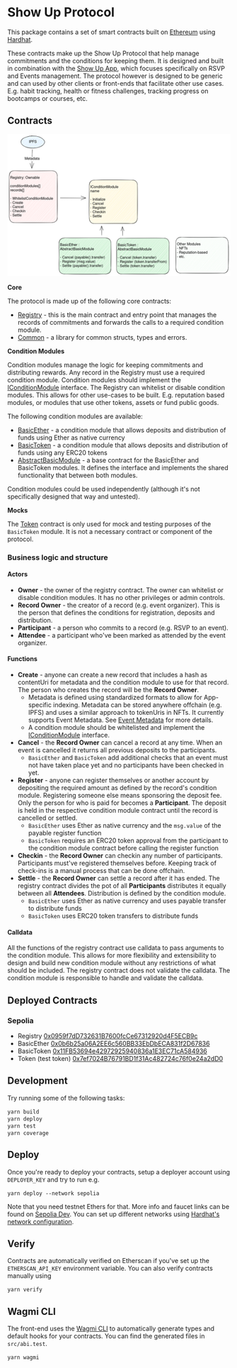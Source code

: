 # Show Up Protocol

This package contains a set of smart contracts built on [Ethereum](https://ethereum.org/) using [Hardhat](https://hardhat.org/docs).

These contracts make up the Show Up Protocol that help manage commitments and the conditions for keeping them. It is designed and built in combination with the [Show Up App](../app), which focuses specifically on RSVP and Events management. The protocol however is designed to be generic and can used by other clients or front-ends that facilitate other use cases. E.g. habit tracking, health or fitness challenges, tracking progress on bootcamps or courses, etc.

## Contracts

![Show Up Protocol overview](./overview.png)

**Core**

The protocol is made up of the following core contracts:

- [Registry](./contracts/Registry.sol) - this is the main contract and entry point that manages the records of commitments and forwards the calls to a required condition module.
- [Common](./contracts/Common.sol) - a library for common structs, types and errors.

**Condition Modules**

Condition modules manage the logic for keeping commitments and distributing rewards. Any record in the Registry must use a required condition module. Condition modules should implement the [IConditionModule](./contracts/interfaces/IConditionModule.sol) interface. The Registry can whitelist or disable condition modules. This allows for other use-cases to be built. E.g. reputation based modules, or modules that use other tokens, assets or fund public goods.

The following condition modules are available:

- [BasicEther](./contracts/conditions/BasicEther.sol) - a condition module that allows deposits and distribution of funds using Ether as native currency
- [BasicToken](./contracts/conditions/BasicToken.sol) - a condition module that allows deposits and distribution of funds using any ERC20 tokens
- [AbstractBasicModule](./contracts/conditions/AbstractBasicModule.sol) - a base contract for the BasicEther and BasicToken modules. It defines the interface and implements the shared functionality that between both modules.

Condition modules could be used independently (although it's not specifically designed that way and untested).

**Mocks**

The [Token](./contracts/mocks/Token.sol) contract is only used for mock and testing purposes of the `BasicToken` module. It is not a necessary contract or component of the protocol.

### Business logic and structure

#### Actors

- **Owner** - the owner of the registry contract. The owner can whitelist or disable condition modules. It has no other privileges or admin controls.
- **Record Owner** - the creator of a record (e.g. event organizer). This is the person that defines the conditions for registration, deposits and distribution.
- **Participant** - a person who commits to a record (e.g. RSVP to an event).
- **Attendee** - a participant who've been marked as attended by the event organizer.

#### Functions

- **Create** - anyone can create a new record that includes a hash as contentUri for metadata and the condition module to use for that record. The person who creates the record will be the **Record Owner**.
  - Metadata is defined using standardized formats to allow for App-specific indexing. Metadata can be stored anywhere offchain (e.g. IPFS) and uses a similar approach to tokenUris in NFTs. It currently supports Event Metadata. See [Event Metadata](../app/src/utils/types.ts) for more details.
  - A condition module should be whitelisted and implement the [IConditionModule](./contracts/interfaces/IConditionModule.sol) interface.
- **Cancel** - the **Record Owner** can cancel a record at any time. When an event is cancelled it returns all previous deposits to the participants.
  - `BasicEther` and `BasicToken` add additional checks that an event must not have taken place yet and no participants have been checked in yet.
- **Register** - anyone can register themselves or another account by depositing the required amount as defined by the record's condition module. Registering someone else means sponsoring the deposit fee. Only the person for who is paid for becomes a **Participant**. The deposit is held in the respective condition module contract until the record is cancelled or settled.
  - `BasicEther` uses Ether as native currency and the `msg.value` of the payable register function
  - `BasicToken` requires an ERC20 token approval from the participant to the condition module contract before calling the register function
- **Checkin** - the **Record Owner** can checkin any number of participants. Participants must've registered themselves before. Keeping track of check-ins is a manual process that can be done offchain.
- **Settle** - the **Record Owner** can settle a record after it has ended. The registry contract divides the pot of all **Participants** distributes it equally between all **Attendees**. Distribution is defined by the condition module.
  - `BasicEther` uses Ether as native currency and uses payable transfer to distribute funds
  - `BasicToken` uses ERC20 token transfers to distribute funds

#### Calldata

All the functions of the registry contract use calldata to pass arguments to the condition module. This allows for more flexibility and extensibility to design and build new condition module without any restrictions of what should be included. The registry contract does not validate the calldata. The condition module is responsible to handle and validate the calldata.

## Deployed Contracts

### Sepolia

- Registry [0x0959f7dD732631B7600fcCe67312920d4F5ECB9c](https://sepolia.etherscan.io/address/0x0959f7dD732631B7600fcCe67312920d4F5ECB9c)
- BasicEther [0x0b6b25a06A2EE6c560BB33EbDbECA831f2D67836](https://sepolia.etherscan.io/address/0x0b6b25a06A2EE6c560BB33EbDbECA831f2D67836)
- BasicToken [0x11FB53694e42972925940836a1E3EC71cA584936](https://sepolia.etherscan.io/address/0x11FB53694e42972925940836a1E3EC71cA584936)
- Token (test token) [0x7ef7024B76791BD1f31Ac482724c76f0e24a2dD0](https://sepolia.etherscan.io/address/0x7ef7024B76791BD1f31Ac482724c76f0e24a2dD0)

## Development

Try running some of the following tasks:

```
yarn build
yarn deploy
yarn test
yarn coverage
```

## Deploy

Once you're ready to deploy your contracts, setup a deployer account using `DEPLOYER_KEY` and try to run e.g.

```
yarn deploy --network sepolia
```

Note that you need testnet Ethers for that. More info and faucet links can be found on [Sepolia Dev](https://sepolia.dev/). You can set up different networks using [Hardhat's network configuration](https://hardhat.org/hardhat-runner/docs/config#networks-configuration).

## Verify

Contracts are automatically verified on Etherscan if you've set up the `ETHERSCAN_API_KEY` environment variable. You can also verify contracts manually using

```
yarn verify
```

## Wagmi CLI

The front-end uses the [Wagmi CLI](https://wagmi.sh/cli/getting-started) to automatically generate types and default hooks for your contracts. You can find the generated files in `src/abi.test`.

```
yarn wagmi
```
